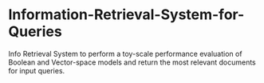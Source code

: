 # Information-Retrieval-System-for-Queries
Info Retrieval System to perform a toy-scale performance evaluation of Boolean and Vector-space models and return the most relevant documents for input queries.
